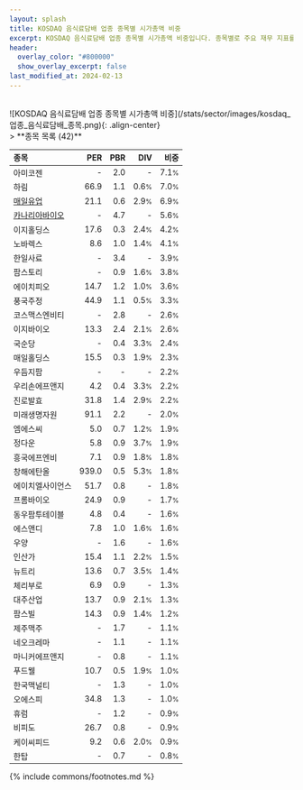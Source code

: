```yaml
---
layout: splash
title: KOSDAQ 음식료담배 업종 종목별 시가총액 비중
excerpt: KOSDAQ 음식료담배 업종 종목별 시가총액 비중입니다. 종목별로 주요 재무 지표를 함께 표시합니다.
header:
  overlay_color: "#800000"
  show_overlay_excerpt: false
last_modified_at: 2024-02-13
---
```

<br>
![KOSDAQ 음식료담배 업종 종목별 시가총액 비중](/stats/sector/images/kosdaq_업종_음식료담배_종목.png){: .align-center}
<br>
> **종목 목록 (42)**<a id="list"></a>

| **종목** | **PER** | **PBR** | **DIV** | **비중** |
| :------- | ------: | ------: | ------: | -------: |
| 아미코젠 | - | 2.0 | - | 7.1<small>%</small> |
| 하림 | 66.9 | 1.1 | 0.6<small>%</small> | 7.0<small>%</small> |
| [매일유업](/267980/) | 21.1 | 0.6 | 2.9<small>%</small> | 6.9<small>%</small> |
| [카나리아바이오](/016790/) | - | 4.7 | - | 5.6<small>%</small> |
| 이지홀딩스 | 17.6 | 0.3 | 2.4<small>%</small> | 4.2<small>%</small> |
| 노바렉스 | 8.6 | 1.0 | 1.4<small>%</small> | 4.1<small>%</small> |
| 한일사료 | - | 3.4 | - | 3.9<small>%</small> |
| 팜스토리 | - | 0.9 | 1.6<small>%</small> | 3.8<small>%</small> |
| 에이치피오 | 14.7 | 1.2 | 1.0<small>%</small> | 3.6<small>%</small> |
| 풍국주정 | 44.9 | 1.1 | 0.5<small>%</small> | 3.3<small>%</small> |
| 코스맥스엔비티 | - | 2.8 | - | 2.6<small>%</small> |
| 이지바이오 | 13.3 | 2.4 | 2.1<small>%</small> | 2.6<small>%</small> |
| 국순당 | - | 0.4 | 3.3<small>%</small> | 2.4<small>%</small> |
| 매일홀딩스 | 15.5 | 0.3 | 1.9<small>%</small> | 2.3<small>%</small> |
| 우듬지팜 | - | - | - | 2.2<small>%</small> |
| 우리손에프앤지 | 4.2 | 0.4 | 3.3<small>%</small> | 2.2<small>%</small> |
| 진로발효 | 31.8 | 1.4 | 2.9<small>%</small> | 2.2<small>%</small> |
| 미래생명자원 | 91.1 | 2.2 | - | 2.0<small>%</small> |
| 엠에스씨 | 5.0 | 0.7 | 1.2<small>%</small> | 1.9<small>%</small> |
| 정다운 | 5.8 | 0.9 | 3.7<small>%</small> | 1.9<small>%</small> |
| 흥국에프엔비 | 7.1 | 0.9 | 1.8<small>%</small> | 1.8<small>%</small> |
| 창해에탄올 | 939.0 | 0.5 | 5.3<small>%</small> | 1.8<small>%</small> |
| 에이치엘사이언스 | 51.7 | 0.8 | - | 1.8<small>%</small> |
| 프롬바이오 | 24.9 | 0.9 | - | 1.7<small>%</small> |
| 동우팜투테이블 | 4.8 | 0.4 | - | 1.6<small>%</small> |
| 에스앤디 | 7.8 | 1.0 | 1.6<small>%</small> | 1.6<small>%</small> |
| 우양 | - | 1.6 | - | 1.6<small>%</small> |
| 인산가 | 15.4 | 1.1 | 2.2<small>%</small> | 1.5<small>%</small> |
| 뉴트리 | 13.6 | 0.7 | 3.5<small>%</small> | 1.4<small>%</small> |
| 체리부로 | 6.9 | 0.9 | - | 1.3<small>%</small> |
| 대주산업 | 13.7 | 0.9 | 2.1<small>%</small> | 1.3<small>%</small> |
| 팜스빌 | 14.3 | 0.9 | 1.4<small>%</small> | 1.2<small>%</small> |
| 제주맥주 | - | 1.7 | - | 1.1<small>%</small> |
| 네오크레마 | - | 1.1 | - | 1.1<small>%</small> |
| 마니커에프앤지 | - | 0.8 | - | 1.1<small>%</small> |
| 푸드웰 | 10.7 | 0.5 | 1.9<small>%</small> | 1.0<small>%</small> |
| 한국맥널티 | - | 1.3 | - | 1.0<small>%</small> |
| 오에스피 | 34.8 | 1.3 | - | 1.0<small>%</small> |
| 휴럼 | - | 1.2 | - | 0.9<small>%</small> |
| 비피도 | 26.7 | 0.8 | - | 0.9<small>%</small> |
| 케이씨피드 | 9.2 | 0.6 | 2.0<small>%</small> | 0.9<small>%</small> |
| 한탑 | - | 0.7 | - | 0.8<small>%</small> |

{% include commons/footnotes.md %}